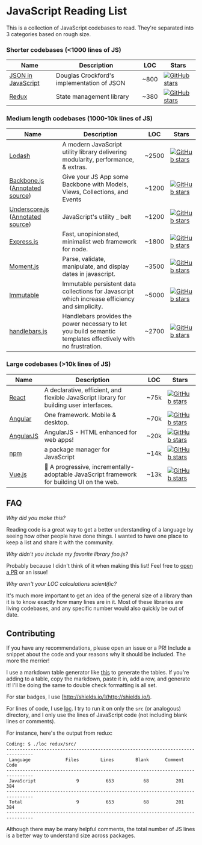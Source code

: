 # JavaScript Reading List

This is a collection of JavaScript codebases to read.  They're separated into 3 categories based on rough size.

### Shorter codebases (<1000 lines of JS)

| Name                                                              | Description                                | LOC  | Stars                                                                                                                            |
|-------------------------------------------------------------------|--------------------------------------------|------|----------------------------------------------------------------------------------------------------------------------------------|
| [JSON in JavaScript](https://github.com/douglascrockford/JSON-js) | Douglas Crockford's implementation of JSON | ~800 | [![GitHub stars](https://img.shields.io/github/stars/douglascrockford/JSON-js.svg)](https://github.com/douglascrockford/JSON-js) |
| [Redux](https://github.com/reduxjs/redux)                         | State management library                   | ~380 | [![GitHub stars](https://img.shields.io/github/stars/reduxjs/redux.svg)](https://github.com/reduxjs/redux)                       |

### Medium length codebases (1000-10k lines of JS)

| Name                                                                                                                         | Description                                                                                                  | LOC    | Stars                                                                                                                      |
|------------------------------------------------------------------------------------------------------------------------------|--------------------------------------------------------------------------------------------------------------|--------|----------------------------------------------------------------------------------------------------------------------------|
| [Lodash](https://github.com/lodash/lodash)                                                                                   | A modern JavaScript utility library delivering modularity,  performance, & extras.                           | ~2500  | [![GitHub stars](https://img.shields.io/github/stars/lodash/lodash.svg)](https://github.com/lodash/lodash)                 |
| [Backbone.js](https://github.com/jashkenas/backbone) ([Annotated source](https://backbonejs.org/docs/backbone.html))         | Give your JS App some Backbone with Models, Views, Collections, and Events                                   | ~1200  | [![GitHub stars](https://img.shields.io/github/stars/jashkenas/backbone.svg)](https://github.com/jashkenas/backbone)       |
| [Underscore.js](https://github.com/jashkenas/underscore) ([Annotated source](https://underscorejs.org/docs/underscore.html)) | JavaScript's utility _ belt                                                                                  | ~1200  | [![GitHub stars](https://img.shields.io/github/stars/jashkenas/underscore.svg)](https://github.com/jashkenas/underscore)   |
| [Express.js](https://github.com/expressjs/express)                                                                           | Fast, unopinionated, minimalist web framework for node.                                                      | ~1800  | [![GitHub stars](https://img.shields.io/github/stars/expressjs/express.svg)](https://github.com/expressjs/express)         |
| [Moment.js](https://github.com/moment/moment/)                                                                               | Parse, validate, manipulate, and display dates in javascript.                                                | ~3500  | [![GitHub stars](https://img.shields.io/github/stars/moment/moment.svg)](https://github.com/moment/moment)                 |
| [Immutable](https://github.com/facebook/immutable-js/)                                                                       | Immutable persistent data collections for Javascript which increase efficiency and simplicity.               | ~5000  | [![GitHub stars](https://img.shields.io/github/stars/facebook/immutable-js.svg)](https://github.com/facebook/immutable-js) |
| [handlebars.js](https://github.com/wycats/handlebars.js/)                                                                    | Handlebars provides the power necessary to let you build semantic templates effectively with no frustration. | ~2700  | [![GitHub stars](https://img.shields.io/github/stars/wycats/handlebars.js.svg)](https://github.com/wycats/handlebars.js)   |

### Large codebases (>10k lines of JS)

| Name                                               | Description                                                                             | LOC  | Stars                                                                                                                |
|----------------------------------------------------|-----------------------------------------------------------------------------------------|------|----------------------------------------------------------------------------------------------------------------------|
| [React](https://github.com/facebook/react)         | A declarative, efficient, and flexible JavaScript library for building user interfaces. | ~75k | [![GitHub stars](https://img.shields.io/github/stars/facebook/react.svg)](https://github.com/facebook/react)         |
| [Angular](https://github.com/angular/angular)      | One framework. Mobile & desktop.                                                        | ~70k | [![GitHub stars](https://img.shields.io/github/stars/angular/angular.svg)](https://github.com/angular/angular)       |
| [AngularJS](https://github.com/angular/angular.js) | AngularJS - HTML enhanced for web apps!                                                 | ~20k | [![GitHub stars](https://img.shields.io/github/stars/angular/angular.js.svg)](https://github.com/angular/angular.js) |
| [npm](https://github.com/npm/cli)                  | a package manager for JavaScript                                                        | ~14k | [![GitHub stars](https://img.shields.io/github/stars/npm/cli.svg)](https://github.com/npm/cli/stargazers)            |
| [Vue.js](https://github.com/vuejs/vue)                                                                                       | 🖖 A progressive, incrementally-adoptable JavaScript framework for building UI on the web.                    | ~13k | [![GitHub stars](https://img.shields.io/github/stars/vuejs/vue.svg)](https://github.com/vuejs/vue)                         |



## FAQ


*Why did you make this?*

Reading code is a great way to get a better understanding of a language by seeing how other people have done things.  I wanted to have one place to keep a list and share it with the community.

*Why didn't you include my favorite library foo.js?*

Probably because I didn't think of it when making this list!  Feel free to [open a PR](#contributing) or an issue!

*Why aren't your LOC calculations scientific?*

It's much more important to get an idea of the general size of a library than it is to know exactly how many lines are in it.  Most of these libraries are living codebases, and any specific number would also quickly be out of date.



## Contributing

If you have any recommendations, please open an issue or a PR!  Include a snippet about the code and your reasons why it should be included.  The more the merrier!

I use a markdown table generator like [this](https://www.tablesgenerator.com/markdown_tables) to generate the tables.  If you're adding to a table, copy the markdown, paste it in, add a row, and generate it!  I'll be doing the same to double check formatting is all set.  

For star badges, I use [http://shields.io/](http://shields.io/).

For lines of code, I use [loc](https://github.com/cgag/loc).  I try to run it on only the `src` (or analogous) directory, and I only use the lines of JavaScript code (not including blank lines or comments).

For instance, here's the output from redux:

```
Coding: $ ./loc redux/src/
--------------------------------------------------------------------------------
 Language             Files        Lines        Blank      Comment         Code
--------------------------------------------------------------------------------
 JavaScript               9          653           68          201          384
--------------------------------------------------------------------------------
 Total                    9          653           68          201          384
--------------------------------------------------------------------------------
```
Although there may be many helpful comments, the total number of JS lines is a better way to understand size across packages.
